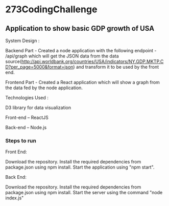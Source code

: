 # 273CodingChallenge

## Application to show basic GDP growth of USA

System Design :

Backend Part - Created a node application with the following endpoint - /api/graph which will get the JSON data from the data source(http://api.worldbank.org/countries/USA/indicators/NY.GDP.MKTP.CD?per_page=5000&format=json) and transform it to be used by the front end.

Frontend Part - Created a React application which will show a graph from the data fed by the node application. 

Technologies Used :

D3 library for data visualization

Front-end  – ReactJS

Back-end – Node.js


### Steps to run

Front End:

Download the repository. Install the required dependencies from package.json using npm install. Start the application using "npm start".

Back End:

Download the repository. Install the required dependencies from package.json using npm install. Start the server using the command "node index.js"
